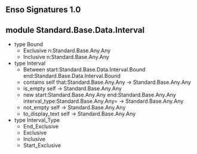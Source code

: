 ## Enso Signatures 1.0
## module Standard.Base.Data.Interval
- type Bound
    - Exclusive n:Standard.Base.Any.Any
    - Inclusive n:Standard.Base.Any.Any
- type Interval
    - Between start:Standard.Base.Data.Interval.Bound end:Standard.Base.Data.Interval.Bound
    - contains self that:Standard.Base.Any.Any -> Standard.Base.Any.Any
    - is_empty self -> Standard.Base.Any.Any
    - new start:Standard.Base.Any.Any end:Standard.Base.Any.Any interval_type:Standard.Base.Any.Any= -> Standard.Base.Any.Any
    - not_empty self -> Standard.Base.Any.Any
    - to_display_text self -> Standard.Base.Any.Any
- type Interval_Type
    - End_Exclusive
    - Exclusive
    - Inclusive
    - Start_Exclusive
